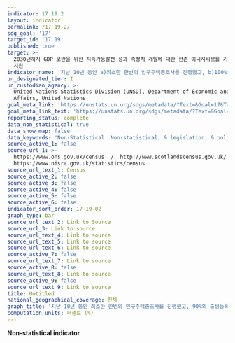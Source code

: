 ```yaml
---
indicator: 17.19.2
layout: indicator
permalink: /17-19-2/
sdg_goal: '17'
target_id: '17.19'
published: true
target: >-
  2030년까지 GDP 보완을 위한 지속가능발전 성과 측정치 개발에 대한 현존 이니셔티브를 기반으로 이를 발전시키고, 개도국의 통계역량구축을
  지원
indicator_name: '지난 10년 동안 a)최소한 한번의 인구주택총조사를 진행했고, b)100%의 출생등록과 80%의 사망등록을 달성한 국가의 비율'
un_designated_tier: I
un_custodian_agency: >-
  United Nations Statistics Division (UNSD), Department of Economic and Social
  Affairs, United Nations
goal_meta_link: 'https://unstats.un.org/sdgs/metadata/?Text=&Goal=17&Target=17.19'
goal_meta_link_text: 'https://unstats.un.org/sdgs/metadata/?Text=&Goal=17&Target=17.19'
reporting_status: complete
data_non_statistical: true
data_show_map: false
data_keywords: 'Non-Statistical  Non-statistical, & legislation, & policy'
source_active_1: false
source_url_1: >-
  https://www.ons.gov.uk/census  /  http://www.scotlandscensus.gov.uk/  / 
  https://www.nisra.gov.uk/statistics/census
source_url_text_1: Census
source_active_2: false
source_active_3: false
source_active_4: false
source_active_5: false
source_active_6: false
indicator_sort_order: 17-19-02
graph_type: bar
source_url_text_2: Link to Source
source_url_3: Link to source
source_url_text_4: Link to source
source_url_text_5: Link to source
source_url_text_6: Link to source
source_active_7: false
source_url_text_7: Link to source
source_active_8: false
source_url_text_8: Link to source
source_active_9: false
source_url_text_9: Link to source
title: Untitled
national_geographical_coverage: 전체
graph_title: '지난 10년 동안 최소한 한번의 인구주택총조사를 진행했고, 90%의 출생등록과 75%의 사망등록을 달성한 국가의 비율'
computation_units: 퍼센트 (%)
---
```

**Non-statistical indicator**

